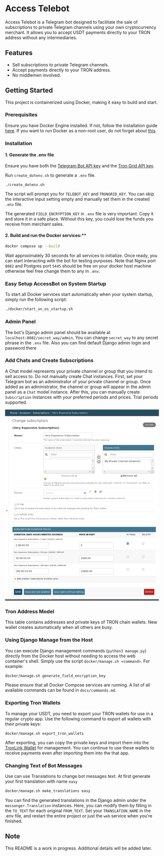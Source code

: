 # Access Telebot

Access Telebot is a Telegram bot designed to facilitate the sale of subscriptions to private Telegram channels using your own cryptocurrency merchant. It allows you to accept USDT payments directly to your TRON address without any intermediaries.

## Features

- Sell subscriptions to private Telegram channels.
- Accept payments directly to your TRON address.
- No middlemen involved.

## Getting Started

This project is containerized using Docker, making it easy to build and start.

### Prerequisites

Ensure you have Docker Engine installed. If not, follow the installation guide [here](https://docs.docker.com/engine/install/). If you want to run Docker as a non-root user, do not forget about [this](https://docs.docker.com/engine/install/linux-postinstall/#manage-docker-as-a-non-root-user).

### Installation

#### 1. Generate the .env file

Ensure you have both the [Telegram Bot API key](https://t.me/botfather) and the [Tron Grid API key](https://www.trongrid.io/).

Run `create_dotenv.sh` to generate a `.env` file.

```
./create_dotenv.sh
```

The script will prompt you for `TELEBOT_KEY` and `TRONGRID_KEY`.
You can skip the interactive input setting empty and manually set them in the created `.env` file.

The generated `FIELD_ENCRYPTION_KEY` in `.env` file is very important. Copy it and store it in a safe place. Without this key, you could lose the funds you receive from merchant sales.

#### 2. Build and run the Docker services:**

```sh
docker compose up --build
```

Wait approximately 30 seconds for all services to initialize. Once ready, you can start interacting with the bot for testing purposes. Note that Nginx port `8082` and Postgres port `5445` should be free on your docker host machine otherwise feel free change them to any in `.env`.

### Easy Setup AccessBot on System Startup

To start all Docker services start automatically when your system startup, simply run the following script:

```sh
./docker/start_on_os_startup.sh
```

### Admin Panel

The bot's Django admin panel should be available at `localhost:8082/secret_way/admin`. You can change `secret_way` to any secret phrase in the `.env` file. Also you can find default Django admin login and password there

### Add Chats and Create Subscriptions

A Chat model represents your private channel or group that you intend to sell access to. Do not manually create Chat instances. First, set your Telegram bot as an administrator of your private channel or group. Once added as an administrator, the channel or group will appear in the admin panel as a `Chat` model instance. After this, you can manually create `Subscription` instances with your preferred periods and prices. Trial periods supported.

<img src="./docs/images/create_subscription_instance.png?raw=true" width="600"/>

### Tron Address Model

This table contains addresses and private keys of TRON chain wallets. New wallet creates automatically when all others are busy.

### Using Django Manage from the Host

You can execute Django management commands (`python3 manage.py`) directly from the Docker host without needing to access the web container's shell. Simply use the script `docker/manage.sh <command>`. For example:

```bash
docker/manage.sh generate_field_encryption_key
```

Please ensure that all Docker Compose services are running. A list of all available commands can be found in `docs/commands.md`.

### Exporting Tron Wallets

To manage your USDT, you need to export your TRON wallets for use in a regular crypto app. Use the following command to export all wallets with their private keys:

```
docker/manage.sh export_tron_wallets
```

After exporting, you can copy the private keys and import them into the [TronLink Wallet](https://www.tronlink.org/) for management. You can continue to use these wallets to receive payments even after importing them into the that app.

### Changing Text of Bot Messages 

Use can use Translations to change bot messages text. At first generate your first translation with name `easy`

```bash
docker/manage.sh make_translations easy
```

You can find the generated translations in the Django admin under the `messenger.Translation` instances. Here, you can modify them by filling in the `TO_TEXT` for each original `FROM_TEXT`. Set your `TRANSLATION_NAME` in the .env file, and restart the entire project or just the `web` service when you're finished.

## Note

This README is a work in progress. Additional details will be added later.
